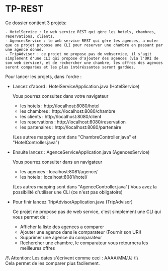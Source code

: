 # TP-REST

Ce dossier contient 3 projets:

	- HotelService : le web service REST qui gère les hotels, chambres, reservations, clients.
	- AgencesService : le web service REST qui gère les agences, a noter que ce projet propose une CLI pour reserver une chambre en passant par une agence donné.
	- TripAdvisor : ce projet ne propose pas de webservice, il s'agit simplement d'une CLI qui propose d'ajouter des agences (via l'URI de son web service), et de rechercher une chambre, les offres des agences seront comparées et les plus intéréssantes seront gardées.
	
	
Pour lancer les projets, dans l'ordre : 

- Lancez d'abord : HotelServiceApplication.java (HotelService)

	Vous pourrez consultez dans votre navigateur
	- les hotels : http://localhost:8080/hotel
	- les chambres : http://localhost:8080/chambre
	- les clients : http://localhost:8080/client
	- les reservations : http://localhost:8080/reservation
	- les partenaires : http://localhost:8080/partenaire 
	
	(Les autres mapping sont dans "ChambreController.java" et "HotelController.java")



- Ensuite lancez : AgenceServiceApplication.java (AgencesService)

	Vous pourrez consulter dans un navigateur 
	- les agences : localhost:8081/agence/ 
	- les hotels : localhost:8081/hotel/
	
	(Les autres mapping sont dans "AgenceController.java")
	Vous avez la possibilité d'utiliser une CLI (ce n'est pas obligatoire)


	
- Pour finir lancez TripAdvisorApplication.java (TripAdvisor)

	Ce projet ne propose pas de web service, c'est simplement une CLI qui vous permet de :
	- Afficher la liste des agences a comparer
	- Ajouter une agence dans le comparateur (Fournir son URI)
	- Supprimer une agence du comparateur
	- Rechercher une chambre, le comparateur vous retournera les meilleures offres 


/!\ Attention: Les dates s'écrivent comme ceci : AAAA/MM/JJ /!\   
Cela permet de les comparer plus facilement.
